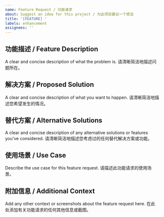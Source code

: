 ```yaml
---
name: Feature Request / 功能请求
about: Suggest an idea for this project / 为此项目建议一个想法
title: '[FEATURE] '
labels: enhancement
assignees: ''
---
```


## 功能描述 / Feature Description
A clear and concise description of what the problem is.
请清晰简洁地描述问题所在。

## 解决方案 / Proposed Solution
A clear and concise description of what you want to happen.
请清晰简洁地描述您希望发生的情况。

## 替代方案 / Alternative Solutions
A clear and concise description of any alternative solutions or features you've considered.
请清晰简洁地描述您考虑过的任何替代解决方案或功能。

## 使用场景 / Use Case
Describe the use case for this feature request.
请描述此功能请求的使用场景。

## 附加信息 / Additional Context
Add any other context or screenshots about the feature request here.
在此处添加有关功能请求的任何其他信息或截图。